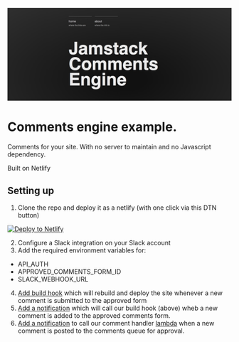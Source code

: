 ![JAMstack Comments Engine screengrab](screenshot.jpg)


# Comments engine example.

Comments for your site. With no server to maintain and no Javascript dependency.


Built on Netlify

## Setting up

1. Clone the repo and deploy it as a netlify (with one click via this DTN button)

<!-- Markdown snippet -->
[![Deploy to Netlify](https://www.netlify.com/img/deploy/button.svg)](https://app.netlify.com/start/deploy?repository=https://github.com/philhawksworth/jamstack-comments-engine)

2. Configure a Slack integration on your Slack account
3. Add the required environment variables for:
  - API_AUTH
  - APPROVED_COMMENTS_FORM_ID
  - SLACK_WEBHOOK_URL
4. [Add build hook](https://app.netlify.com/sites/{SITE_NAME}/settings/deploys#build-hooks) which will rebuild and deploy the site whenever a new comment is submitted to the approved form
5. [Add a notification]() which will call our build hook (above) wheb a new comment is added to the approved comments form.
6. [Add a notification](https://app.netlify.com/sites/{SITE_NAME}/settings/forms#form-notifications) to call our comment handler [lambda]({ROOT-URL}/.netlify/functions/comment-handler) when a new comment is posted to the comments queue for approval.
